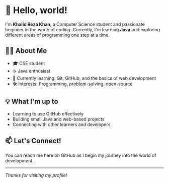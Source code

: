 # 👋 Hello, world!

I'm **Khalid Reza Khan**, a Computer Science student and passionate beginner in the world of coding. Currently, I'm learning **Java** and exploring different areas of programming one step at a time.

## 🧑‍💻 About Me

- 🎓 CSE student
- ☕ Java enthusiast
- 🌱 Currently learning: Git, GitHub, and the basics of web development
- 🛠️ Interests: Programming, problem-solving, open-source

## 💡 What I'm up to

- Learning to use GitHub effectively
- Building small Java and web-based projects
- Connecting with other learners and developers

## 📫 Let's Connect!

You can reach me here on GitHub as I begin my journey into the world of development.

---

_Thanks for visiting my profile!_

